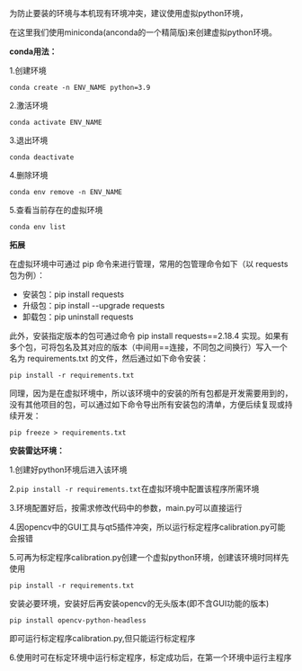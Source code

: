 为防止要装的环境与本机现有环境冲突，建议使用虚拟python环境，

在这里我们使用miniconda(anconda的一个精简版)来创建虚拟python环境。

**conda用法：**

1.创建环境

```
conda create -n ENV_NAME python=3.9
```

2.激活环境

```
conda activate ENV_NAME
```

3.退出环境

```
conda deactivate
```

4.删除环境

```
conda env remove -n ENV_NAME
```

5.查看当前存在的虚拟环境

```
conda env list
```

**拓展**

在虚拟环境中可通过 pip 命令来进行管理，常用的包管理命令如下（以 requests 包为例）：
  - 安装包：pip install requests
  - 升级包：pip install --upgrade requests
  - 卸载包：pip uninstall requests

此外，安装指定版本的包可通过命令 pip install requests==2.18.4 实现。如果有多个包，可将包名及其对应的版本（中间用==连接，不同包之间换行）写入一个名为 requirements.txt 的文件，然后通过如下命令安装：

```
pip install -r requirements.txt
```

同理，因为是在虚拟环境中，所以该环境中的安装的所有包都是开发需要用到的，没有其他项目的包，可以通过如下命令导出所有安装包的清单，方便后续复现或持续开发：

```
pip freeze > requirements.txt
```


**安装雷达环境：**

1.创建好python环境后进入该环境

2.```pip install -r requirements.txt```在虚拟环境中配置该程序所需环境

3.环境配置好后，按需求修改代码中的参数，main.py可以直接运行

4.因opencv中的GUI工具与qt5插件冲突，所以运行标定程序calibration.py可能会报错

5.可再为标定程序calibration.py创建一个虚拟python环境，创建该环境时同样先使用
  
  ```
  pip install -r requirements.txt
  ```
  
  安装必要环境，安装好后再安装opencv的无头版本(即不含GUI功能的版本)
  
  ```
  pip install opencv-python-headless
  ```
  
  即可运行标定程序calibration.py,但只能运行标定程序

6.使用时可在标定环境中运行标定程序，标定成功后，在第一个环境中运行主程序

